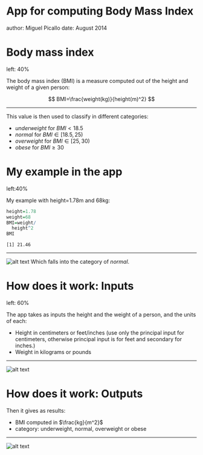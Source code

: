 App for computing Body Mass Index 
========================================================
author: Miguel Picallo
date: August 2014

Body mass index
========================================================
left: 40%

The body mass index (BMI) is a measure computed out of the height and weight of a given person:

$$
BMI=\frac{weight(kg)}{height(m)^2}
$$


***

This value is then used to classify in different categories: 
- *underweight* for $BMI<18.5$
- *normal* for $BMI \in [18.5,25)$ 
- *overweight* for $BMI \in [25,30)$ 
- *obese* for $BMI \ge 30$ 


My example in the app
========================================================
left:40%

My example with height=1.78m and 68kg:

```r
height=1.78
weight=68
BMI=weight/
  height^2
BMI
```

```
[1] 21.46
```

***

![alt text](example.png)
Which falls into the category of *normal*.

How does it work: Inputs
========================================================
left: 60%

The app takes as inputs the height and the weight of a person, and the units of each:
- Height in centimeters or feet/inches (use only the principal input for centimeters, otherwise principal input is for feet and secondary for inches.)
- Weight in kilograms or pounds  

***
![alt text](inputs.png)

How does it work: Outputs
========================================================

Then it gives as results:
- BMI computed in $\frac{kg}{m^2}$ 
- category: underweight, normal, overweight or obese

***

![alt text](outputs.png)

